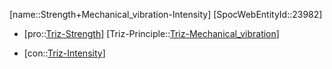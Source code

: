 ﻿---
type: TrizContradiction
aliases:
- Strength+Mechanical_vibration-Intensity
license: CC BY-SA 4.0
copyright: https://github.com/SpocWeb
IsDeleted: false
IsReadOnly: false
Confidential: public
tags: 
- Triz/Contradiction
---
[name::Strength+Mechanical_vibration-Intensity]
[SpocWebEntityId::23982]
+ [pro::[Triz-Strength](tech/Triz/Parameter/Triz-Strength.md)]
[Triz-Principle::[Triz-Mechanical_vibration](tech/Triz/Principle/Triz-Mechanical_vibration.md)]
- [con::[Triz-Intensity](tech/Triz/Parameter/Triz-Intensity.md)]

